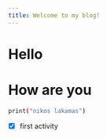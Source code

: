 ```yaml
---
title: Welcome to my blog!
---
```


# Hello 

<h1> How are you </h1>

```bash
print("nikos lakamas")
```

- [x] first activity 
